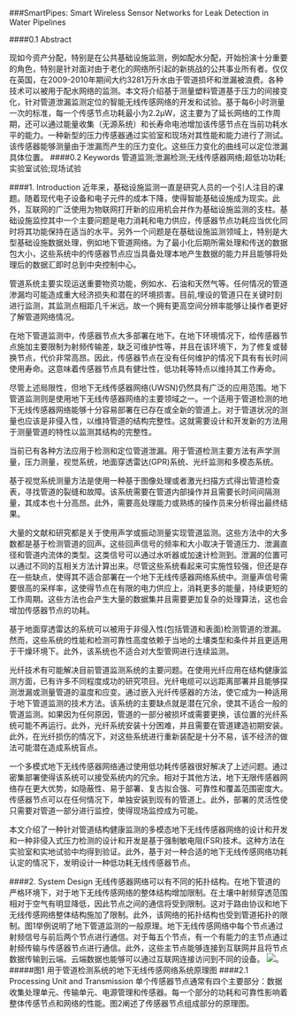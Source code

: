 ###SmartPipes: Smart Wireless Sensor Networks for Leak Detection in Water Pipelines

####0.1 Abstract

现如今资产分配，特别是在公共基础设施监测，例如配水分配，开始扮演十分重要的角色，特别是针对面对由于老化的网络所引起的新挑战的公共事业所有者。仅仅在英国，在2009-2010年期间大约3281万升水由于管道损坏和泄漏被浪费。各种技术可以被用于配水网络的监测。本文将介绍基于测量塑料管道基于压力的间接变化，针对管道泄漏监测定位的智能无线传感网络的开发和试验。基于每6小时测量一次的标准，每一个传感节点功耗最小为2.2µW，这主要为了延长网络的工作周期，还可以通过能量收集（无源系统）和长寿命电池增加该传感节点在当前功耗水平的能力。一种新型的压力传感器通过实验室和现场对其性能和能力进行了测试。该传感器能够测量由于泄漏而产生的压力变化。这些压力变化的曲线可以定位泄漏具体位置。
####0.2 Keywords
管道监测;泄漏检测;无线传感器网络;超低功功耗;实验室试验;现场试验

####1. Introduction
近年来，基础设施监测一直是研究人员的一个引人注目的课题。随着现代电子设备和电子元件的成本下降，使得智能基础设施成为现实。此外，互联网的广泛使用为物联网打开新的应用机会并作为基础设施监测的支柱。基础设施监控其中一个主要问题是电力消耗和电力供应，传感器节点功耗应当优化同时将其功能保持在适当的水平。另外一个问题是在基础设施监测领域上，特别是大型基础设施数据处理，例如地下管道网络。为了最小化后期所需处理和传送的数据包大小，这些系统中的传感器节点应当具备处理本地产生数据的能力并且能够将处理后的数据汇即时总到中央控制中心。

管道系统主要实现运送重要物资功能，例如水、石油和天然气等。任何情况的管道渗漏均可能造成重大经济损失和潜在的环境损害。目前,埋设的管道只在关键时刻进行监测，其监测点相距几千米远。故一个拥有更高空间分辨率能够让操作者更好了解管道网络情况。

在地下管道监测中，传感器节点大多部署在地下。在地下环境情况下，给传感器节点施加主要限制为射频传输差，缺乏可维护性等，并且在该环境下，为了修复或替换节点，代价非常高昂。因此，传感器节点在没有任何维护的情况下具有有长时间使用寿命。这意味着传感器节点具有健壮性，低功耗等特点以维持其工作寿命。

尽管上述局限性，但地下无线传感器网络(UWSN)仍然具有广泛的应用范围。地下管道监测则是使用地下无线传感器网络的主要领域之一。一个适用于管道检测的地下无线传感器网络能够十分容易部署在已存在或全新的管道上。对于管道状况的测量也应该是非侵入性，以维持管道的结构完整性。这就需要设计和开发新的方法用于测量管道的特性以监测其结构的完整性。

当前已有各种方法应用于检测和定位管道泄漏。用于管道检测主要方法有声学测量，压力测量，视觉系统，地面穿透雷达(GPR)系统、光纤监测和多模态系统。

基于视觉系统测量方法是使用一种基于图像处理或者激光扫描方式得出管道检查表，寻找管道的裂缝和故障。该系统需要在管道内部操作并且需要长时间间隔测量，其成本也十分高昂。此外，需要高处理能力或熟练的操作员来分析得出最终结果。

大量的文献和研究都是关于使用声学或振动测量实现管道监测。这些方法中的大多数都是基于检测管道的回声。这些回声信号的频率和大小取决于管道压力、泄漏直径和管道内流体的类型。这类信号可以通过水听器或加速计检测到。泄漏的位置可以通过不同的互相关方法计算出来。尽管这些系统看起来可实施性较强，但还是存在一些缺点，使得其不适合部署在一个地下无线传感器网络系统中。测量声信号需要很高的采样率，这使得节点在有限的电力供应上，消耗更多的能量，持续更短的工作周期。这些方法也会产生大量的数据集并且需要更加复杂的处理算法，这也会增加传感器节点的功耗。

基于地面穿透雷达的系统可以被用于非侵入性(包括管道和表面)检测管道的泄漏。然而，这些系统的性能和检测可靠性高度依赖于当地的土壤类型和条件并且更适用于干燥环境下。此外，该系统也不适合对大型管网进行连续监测。

光纤技术有可能解决目前管道监测系统的主要问题。在使用光纤应用在结构健康监测方面，已有许多不同程度成功的研究项目。光纤电缆可以远距离部署并且能够探测泄漏或测量管道的温度和应变。通过嵌入光纤传感器的方法，使它成为一种适用于地下管道监测的技术方法。该系统的主要缺点就是潜在冗余，使其不适合一般的管道监测。如果因为任何原因，管道的一部分被损坏或需要更换，该位置的光纤系统可能不再运行。此外，光纤系统安装十分困难，并且需要在管道建造初期安装。此外，在光纤损伤的情况下，对这些系统进行重新装配是十分不易，该不经济的做法可能潜在造成系统盲点。

一个多模式地下无线传感器网络通过使用低功耗传感器很好解决了上述问题。通过密集部署使得该系统可以接受系统内的冗余。相对于其他方法，地下无限传感器网络存在更大优势，如隐蔽性、易于部署、复古拟合强、可靠性和覆盖范围密度大。传感器节点可以在任何情况下，单独安装到现有的管道上。此外，部署的灵活性使只需要对管道一部分进行监控，使得现场监控成为可能。

本文介绍了一种针对管道结构健康监测的多模态地下无线传感器网络的设计和开发和一种非侵入式压力检测的设计和开发是基于强制敏电阻(FSR)技术。这种方法在实验室和实地试验中均得到验证。此外，基于对一种合适的地下无线传感网络功耗认定的情况下，发明设计一种低功耗无线传感器节点。

####2. System Design
无线传感器网络可以有不同的拓扑结构。在地下管道的严格环境下，对于地下无线传感网络的整体结构增加限制。在土壤中射频穿透范围相对于空气有明显降低，因此节点之间的通信将受到限制。这对于路由协议和地下无线传感网络整体结构施加了限制。此外，该网络的拓扑结构也受到管道拓扑的限制。图1举例说明了地下管道监测的一般原理。地下无线传感网络中每个节点通过射频信号与前后两个节点进行通信。对于每五个节点，有一个有能力的主节点通过射频传输与传感器节点进行通信。此外，这些主节点能够连接到互联网并且将节点数据传输到云端。云端数据也能够可以通过互联网连接访问到不同的设备。
![](/assets/图1.png)。
#####图1 用于管道检测系统的地下无线传感网络系统原理图
####2.1 Processing Unit and Transmission
单个传感器节点通常有四个主要部分：数据收集处理单元、传输单元、电源管理和传感器。每一个部分的功耗和可靠性影响着整体传感节点和网络的性能。图2阐述了传感器节点组成部分的原理图。